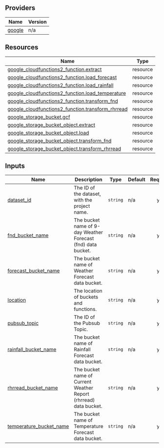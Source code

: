## Providers

| Name | Version |
|------|---------|
| <a name="provider_google"></a> [google](#provider\_google) | n/a |

## Resources

| Name | Type |
|------|------|
| [google_cloudfunctions2_function.extract](https://registry.terraform.io/providers/hashicorp/google/latest/docs/resources/cloudfunctions2_function) | resource |
| [google_cloudfunctions2_function.load_forecast](https://registry.terraform.io/providers/hashicorp/google/latest/docs/resources/cloudfunctions2_function) | resource |
| [google_cloudfunctions2_function.load_rainfall](https://registry.terraform.io/providers/hashicorp/google/latest/docs/resources/cloudfunctions2_function) | resource |
| [google_cloudfunctions2_function.load_temperature](https://registry.terraform.io/providers/hashicorp/google/latest/docs/resources/cloudfunctions2_function) | resource |
| [google_cloudfunctions2_function.transform_fnd](https://registry.terraform.io/providers/hashicorp/google/latest/docs/resources/cloudfunctions2_function) | resource |
| [google_cloudfunctions2_function.transform_rhrread](https://registry.terraform.io/providers/hashicorp/google/latest/docs/resources/cloudfunctions2_function) | resource |
| [google_storage_bucket.gcf](https://registry.terraform.io/providers/hashicorp/google/latest/docs/resources/storage_bucket) | resource |
| [google_storage_bucket_object.extract](https://registry.terraform.io/providers/hashicorp/google/latest/docs/resources/storage_bucket_object) | resource |
| [google_storage_bucket_object.load](https://registry.terraform.io/providers/hashicorp/google/latest/docs/resources/storage_bucket_object) | resource |
| [google_storage_bucket_object.transform_fnd](https://registry.terraform.io/providers/hashicorp/google/latest/docs/resources/storage_bucket_object) | resource |
| [google_storage_bucket_object.transform_rhrread](https://registry.terraform.io/providers/hashicorp/google/latest/docs/resources/storage_bucket_object) | resource |

## Inputs

| Name | Description | Type | Default | Required |
|------|-------------|------|---------|:--------:|
| <a name="input_dataset_id"></a> [dataset\_id](#input\_dataset\_id) | The ID of the dataset, with the project name. | `string` | n/a | yes |
| <a name="input_fnd_bucket_name"></a> [fnd\_bucket\_name](#input\_fnd\_bucket\_name) | The bucket name of 9-day Weather Forecast (fnd) data bucket. | `string` | n/a | yes |
| <a name="input_forecast_bucket_name"></a> [forecast\_bucket\_name](#input\_forecast\_bucket\_name) | The bucket name of Weather Forecast data bucket. | `string` | n/a | yes |
| <a name="input_location"></a> [location](#input\_location) | The location of buckets and functions. | `string` | n/a | yes |
| <a name="input_pubsub_topic"></a> [pubsub\_topic](#input\_pubsub\_topic) | The ID of the Pubsub Topic. | `string` | n/a | yes |
| <a name="input_rainfall_bucket_name"></a> [rainfall\_bucket\_name](#input\_rainfall\_bucket\_name) | The bucket name of Rainfall Forecast data bucket. | `string` | n/a | yes |
| <a name="input_rhrread_bucket_name"></a> [rhrread\_bucket\_name](#input\_rhrread\_bucket\_name) | The bucket name of Current Weather Report (rhrread) data bucket. | `string` | n/a | yes |
| <a name="input_temperature_bucket_name"></a> [temperature\_bucket\_name](#input\_temperature\_bucket\_name) | The bucket name of Temperature Forecast data bucket. | `string` | n/a | yes |